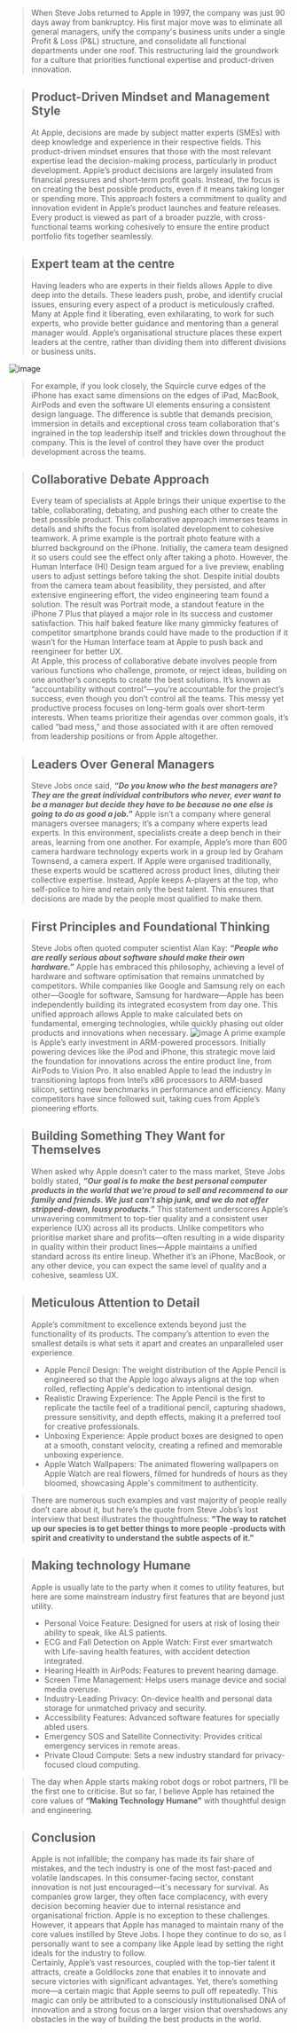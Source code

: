 >When Steve Jobs returned to Apple in 1997, the company was just 90 days away from bankruptcy. His first major move was to eliminate all general managers, unify the company's business units under a single Profit & Loss (P&L) structure, and consolidate all functional departments under one roof. This restructuring laid the groundwork for a culture that priorities functional expertise and product-driven innovation.

>## **Product-Driven Mindset and Management Style**
>At Apple, decisions are made by subject matter experts (SMEs) with deep knowledge and experience in their respective fields. This product-driven mindset ensures that those with the most relevant expertise lead the decision-making process, particularly in product development. Apple’s product decisions are largely insulated from financial pressures and short-term profit goals. Instead, the focus is on creating the best possible products, even if it means taking longer or spending more. This approach fosters a commitment to quality and innovation evident in Apple’s product launches and feature releases. Every product is viewed as part of a broader puzzle, with cross-functional teams working cohesively to ensure the entire product portfolio fits together seamlessly.

>## Expert team at the centre
>Having leaders who are experts in their fields allows Apple to dive deep into the details. These leaders push, probe, and identify crucial issues, ensuring every aspect of a product is meticulously crafted. Many at Apple find it liberating, even exhilarating, to work for such experts, who provide better guidance and mentoring than a general manager would. Apple’s organisational structure places these expert leaders at the centre, rather than dividing them into different divisions or business units.

![image](https://preview.redd.it/macbook-air-m2-corner-radius-is-the-same-as-airpods-pro-2-v0-dc367l2odv2c1.jpg?width=1080&crop=smart&auto=webp&s=f83990c1914eadccbede32f8b3e337c6d64971e5)

>For example, if you look closely, the Squircle curve edges of the iPhone has exact same dimensions on the edges of iPad, MacBook, AirPods and even the software UI elements ensuring a consistent design language. The difference is subtle that demands precision, immersion in details and exceptional cross team collaboration that's ingrained in the top leadership itself and trickles down throughout the company. This is the level of control they have over the product development across the teams.

>## Collaborative Debate Approach
>Every team of specialists at Apple brings their unique expertise to the table, collaborating, debating, and pushing each other to create the best possible product. This collaborative approach immerses teams in details and shifts the focus from isolated development to cohesive teamwork. A prime example is the portrait photo feature with a blurred background on the iPhone. Initially, the camera team designed it so users could see the effect only after taking a photo. However, the Human Interface (HI) Design team argued for a live preview, enabling users to adjust settings before taking the shot. Despite initial doubts from the camera team about feasibility, they persisted, and after extensive engineering effort, the video engineering team found a solution. The result was Portrait mode, a standout feature in the iPhone 7 Plus that played a major role in its success and customer satisfaction. This half baked feature like many gimmicky features of competitor smartphone brands could have made to the production if it wasn’t for the Human Interface team at Apple to push back and reengineer for better UX.\
>At Apple, this process of collaborative debate involves people from various functions who challenge, promote, or reject ideas, building on one another’s concepts to create the best solutions. It’s known as “accountability without control”—you’re accountable for the project’s success, even though you don’t control all the teams. This messy yet productive process focuses on long-term goals over short-term interests. When teams prioritize their agendas over common goals, it’s called “bad mess,” and those associated with it are often removed from leadership positions or from Apple altogether.

>## Leaders Over General Managers
>Steve Jobs once said, ***“Do you know who the best managers are? They are the great individual contributors who never, ever want to be a manager but decide they have to be because no one else is going to do as good a job.”*** Apple isn’t a company where general managers oversee managers; it’s a company where experts lead experts. In this environment, specialists create a deep bench in their areas, learning from one another. For example, Apple’s more than 600 camera hardware technology experts work in a group led by Graham Townsend, a camera expert. If Apple were organised traditionally, these experts would be scattered across product lines, diluting their collective expertise. Instead, Apple keeps A-players at the top, who self-police to hire and retain only the best talent. This ensures that decisions are made by the people most qualified to make them.

>## First Principles and Foundational Thinking
>Steve Jobs often quoted computer scientist Alan Kay: ***“People who are really serious about software should make their own hardware.”*** Apple has embraced this philosophy, achieving a level of hardware and software optimisation that remains unmatched by competitors. While companies like Google and Samsung rely on each other—Google for software, Samsung for hardware—Apple has been independently building its integrated ecosystem from day one. This unified approach allows Apple to make calculated bets on fundamental, emerging technologies, while quickly phasing out older products and innovations when necessary.
![image](https://assets.toptal.io/images?url=https://bs-uploads.toptal.io/blackfish-uploads/components/blog_post_page/4093608/cover_image/regular_1708x683/image_0-84710c086a86ad9772f07dd11df7ea39.png)
>A prime example is Apple’s early investment in ARM-powered processors. Initially powering devices like the iPod and iPhone, this strategic move laid the foundation for innovations across the entire product line, from AirPods to Vision Pro. It also enabled Apple to lead the industry in transitioning laptops from Intel’s x86 processors to ARM-based silicon, setting new benchmarks in performance and efficiency. Many competitors have since followed suit, taking cues from Apple’s pioneering efforts.

>## Building Something They Want for Themselves
>When asked why Apple doesn’t cater to the mass market, Steve Jobs boldly stated, ***“Our goal is to make the best personal computer products in the world that we’re proud to sell and recommend to our family and friends. We just can’t ship junk, and we do not offer stripped-down, lousy products.”*** This statement underscores Apple’s unwavering commitment to top-tier quality and a consistent user experience (UX) across all its products. Unlike competitors who prioritise market share and profits—often resulting in a wide disparity in quality within their product lines—Apple maintains a unified standard across its entire lineup. Whether it’s an iPhone, MacBook, or any other device, you can expect the same level of quality and a cohesive, seamless UX.

>## Meticulous Attention to Detail
>Apple’s commitment to excellence extends beyond just the functionality of its products. The company’s attention to even the smallest details is what sets it apart and creates an unparalleled user experience.
> - Apple Pencil Design: The weight distribution of the Apple Pencil is engineered so that the Apple logo always aligns at the top when rolled, reflecting Apple's dedication to intentional design.
> - Realistic Drawing Experience: The Apple Pencil is the first to replicate the tactile feel of a traditional pencil, capturing shadows, pressure sensitivity, and depth effects, making it a preferred tool for creative professionals.
> - Unboxing Experience: Apple product boxes are designed to open at a smooth, constant velocity, creating a refined and memorable unboxing experience.
> - Apple Watch Wallpapers: The animated flowering wallpapers on Apple Watch are real flowers, filmed for hundreds of hours as they bloomed, showcasing Apple's commitment to authenticity.

>There are numerous such examples and vast majority of people really don’t care about it, but here’s the quote from Steve Jobs’s lost interview that best illustrates the thoughtfulness: **"The way to ratchet up our species is to get better things to more people -products with spirit and creativity to understand the subtle aspects of it.”**

>## Making technology Humane
>Apple is usually late to the party when it comes to utility features, but here are some mainstream industry first features that are beyond just utility.
> - Personal Voice Feature: Designed for users at risk of losing their ability to speak, like ALS patients.
> - ECG and Fall Detection on Apple Watch: First ever smartwatch with Life-saving health features, with accident detection integrated.
> - Hearing Health in AirPods: Features to prevent hearing damage.
> - Screen Time Management: Helps users manage device and social media overuse.
> - Industry-Leading Privacy: On-device health and personal data storage for unmatched privacy and security.
> - Accessibility Features: Advanced software features for specially abled users.
> - Emergency SOS and Satellite Connectivity: Provides critical emergency services in remote areas.
> - Private Cloud Compute: Sets a new industry standard for privacy-focused cloud computing.

>The day when Apple starts making robot dogs or robot partners, I’ll be the first one to criticise. But so far, I believe Apple has retained the core values of **“Making Technology Humane”** with thoughtful design and engineering.

>## Conclusion
>Apple is not infallible; the company has made its fair share of mistakes, and the tech industry is one of the most fast-paced and volatile landscapes. In this consumer-facing sector, constant innovation is not just encouraged—it's necessary for survival. As companies grow larger, they often face complacency, with every decision becoming heavier due to internal resistance and organisational friction. Apple is no exception to these challenges. However, it appears that Apple has managed to maintain many of the core values instilled by Steve Jobs. I hope they continue to do so, as I personally want to see a company like Apple lead by setting the right ideals for the industry to follow.\
>Certainly, Apple’s vast resources, coupled with the top-tier talent it attracts, create a Goldilocks zone that enables it to innovate and secure victories with significant advantages. Yet, there’s something more—a certain magic that Apple seems to pull off repeatedly. This magic can only be attributed to a consciously institutionalised DNA of innovation and a strong focus on a larger vision that overshadows any obstacles in the way of building the best products in the world.